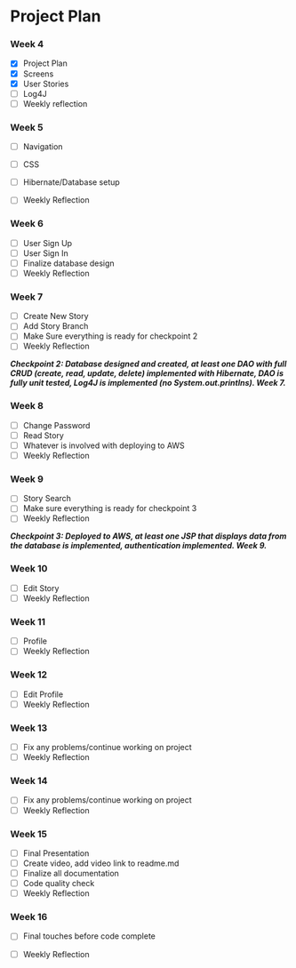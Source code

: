 # Project Plan

### Week 4

- [x] Project Plan
- [x] Screens
- [x] User Stories
- [ ] Log4J
- [ ] Weekly reflection

### Week 5
- [ ] Navigation
- [ ] CSS
- [ ] Hibernate/Database setup
- [ ] Weekly Reflection


### Week 6
- [ ] User Sign Up
- [ ] User Sign In
- [ ] Finalize database design
- [ ] Weekly Reflection

### Week 7
- [ ] Create New Story
- [ ] Add Story Branch
- [ ] Make Sure everything is ready for checkpoint 2
- [ ] Weekly Reflection

***Checkpoint 2: Database designed and created, at least one DAO with full CRUD (create, read, update, delete) implemented 
with Hibernate, DAO is fully unit tested, Log4J is implemented (no System.out.printlns). Week 7.***

### Week 8
- [ ] Change Password
- [ ] Read Story
- [ ] Whatever is involved with deploying to AWS
- [ ] Weekly Reflection

### Week 9
- [ ] Story Search
- [ ] Make sure everything is ready for checkpoint 3
- [ ] Weekly Reflection

***Checkpoint 3: Deployed to AWS, at least one JSP that displays data from the database is implemented, authentication 
implemented. Week 9.***
### Week 10
- [ ] Edit Story
- [ ] Weekly Reflection

### Week 11
- [ ] Profile
- [ ] Weekly Reflection

### Week 12
- [ ] Edit Profile
- [ ] Weekly Reflection

### Week 13
- [ ] Fix any problems/continue working on project
- [ ] Weekly Reflection

### Week 14
- [ ] Fix any problems/continue working on project
- [ ] Weekly Reflection

### Week 15
- [ ] Final Presentation
- [ ] Create video, add video link to readme.md
- [ ] Finalize all documentation
- [ ] Code quality check
- [ ] Weekly Reflection

### Week 16
- [ ] Final touches before code complete
- [ ] Weekly Reflection

